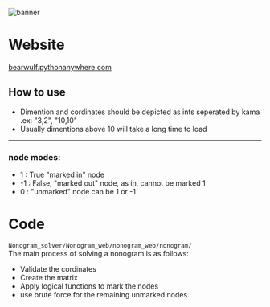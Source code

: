 ![banner](https://user-images.githubusercontent.com/71436829/132109244-f473aa7b-1a6a-444d-baef-9d9cc101484c.png)
# Website

[bearwulf.pythonanywhere.com](http://bearwulf.pythonanywhere.com)

## How to use
- Dimention and cordinates should be depicted as ints seperated by kama
.ex: "3,2", "10,10"
- Usually dimentions above 10 will take a long time to load 
-----
### node modes:
-  1 : True "marked in" node 
- -1 : False, "marked out" node, as in, cannot be marked 1
-  0 : "unmarked" node can be 1 or -1
# Code
`Nonogram_solver/Nonogram_web/nonogram_web/nonogram/ `
<br/>The main process of solving a nonogram is as follows:
- Validate the cordinates
- Create the matrix
- Apply logical functions to mark the nodes 
- use brute force for the remaining unmarked nodes.
